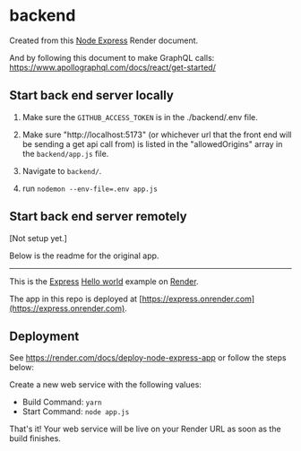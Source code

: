 # backend

Created from this [Node Express](https://github.com/JamieBort/LearningDirectory/tree/master/Hosting/Render#node-expess) Render document.

And by following this document to make GraphQL calls: https://www.apollographql.com/docs/react/get-started/

## Start back end server locally

1. Make sure the `GITHUB_ACCESS_TOKEN` is in the ./backend/.env file.

2. Make sure "http://localhost:5173" (or whichever url that the front end will be sending a get api call from) is listed in the "allowedOrigins" array in the `backend/app.js` file.

3. Navigate to `backend/`.

4. run `nodemon --env-file=.env app.js`

## Start back end server remotely

[Not setup yet.]

Below is the readme for the original app.

---

This is the [Express](https://expressjs.com) [Hello world](https://expressjs.com/en/starter/hello-world.html) example on [Render](https://render.com).

The app in this repo is deployed at [https://express.onrender.com](https://express.onrender.com).

## Deployment

See https://render.com/docs/deploy-node-express-app or follow the steps below:

Create a new web service with the following values:

- Build Command: `yarn`
- Start Command: `node app.js`

That's it! Your web service will be live on your Render URL as soon as the build finishes.
